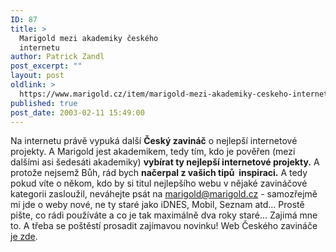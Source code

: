 ```yaml
---
ID: 87
title: >
  Marigold mezi akademiky českého
  internetu
author: Patrick Zandl
post_excerpt: ""
layout: post
oldlink: >
  https://www.marigold.cz/item/marigold-mezi-akademiky-ceskeho-internetu
published: true
post_date: 2003-02-11 15:49:00
---
```

Na internetu právě vypuká další <STRONG>Český zavináč</STRONG> o nejlepší internetové projekty. A Marigold jest akademikem, tedy tím, kdo je pověřen (mezi dalšími asi šedesáti akademiky) <STRONG>vybírat ty nejlepší internetové projekty.</STRONG> A protože nejsemž Bůh, rád bych <STRONG>načerpal z vašich tipů&#160; inspiraci.</STRONG> A tedy pokud víte o někom, kdo by si titul nejlepšího webu v nějaké zavináčové kategorii zasloužil, neváhejte psát na <A href="mailto:marigold@marigold.cz">marigold@marigold.cz</A> - samozřejmě mi jde o weby nové, ne ty staré jako iDNES, Mobil, Seznam atd... Prostě pište, co rádi používáte a co je tak maximálně dva roky staré... Zajimá mne to. A třeba se poštěstí prosadit zajímavou novinku! Web Českého zavináče <A href="http://www.ceskyzavinac.cz/" target=_blank>je zde</A>.